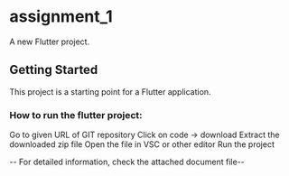 # assignment_1

A new Flutter project.

## Getting Started

This project is a starting point for a Flutter application.

### How to run the flutter project:
Go to given URL of GIT repository
Click on code -> download
Extract the downloaded zip file 
Open the file in VSC or other editor
Run the project

-- For detailed information, check the attached document file--

